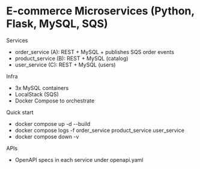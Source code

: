 # E-commerce Microservices (Python, Flask, MySQL, SQS)

Services

- order_service (A): REST + MySQL + publishes SQS order events
- product_service (B): REST + MySQL (catalog)
- user_service (C): REST + MySQL (users)

Infra

- 3x MySQL containers
- LocalStack (SQS)
- Docker Compose to orchestrate

Quick start

- docker compose up -d --build
- docker compose logs -f order_service product_service user_service
- docker compose down -v

APIs

- OpenAPI specs in each service under openapi.yaml
